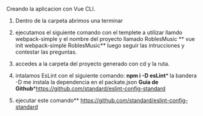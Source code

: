 Creando la aplicacion con Vue CLI.
1. Dentro de la carpeta abrimos una terminar
2. ejecutamos el siguiente comando con el templete a utilizar llamdo webpack-simple y el nombre del proyecto llamado RoblesMusic
** vue init webpack-simple RoblesMusic** luego seguir las intrucciones y contestar las preguntas.
3. accedes a la carpeta del proyecto generado con cd y la ruta.
4. intalamos EsLint con el siguiente comando: **npm i -D esLint*** la bandera -D me instala la dependencia en el packate.json
**Guia de Github***https://github.com/standard/eslint-config-standard

5. ejecutar este comando** https://github.com/standard/eslint-config-standard
